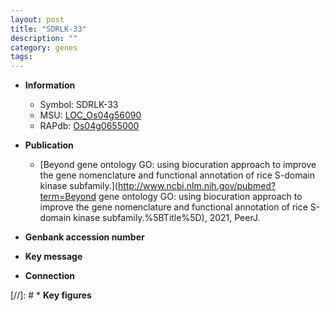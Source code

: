 ```yaml
---
layout: post
title: "SDRLK-33"
description: ""
category: genes
tags: 
---
```


* **Information**  
    + Symbol: SDRLK-33  
    + MSU: [LOC_Os04g56090](http://rice.uga.edu/cgi-bin/ORF_infopage.cgi?orf=LOC_Os04g56090)  
    + RAPdb: [Os04g0655000](https://rapdb.dna.affrc.go.jp/locus/?name=Os04g0655000)  

* **Publication**  
    + [Beyond gene ontology GO: using biocuration approach to improve the gene nomenclature and functional annotation of rice S-domain kinase subfamily.](http://www.ncbi.nlm.nih.gov/pubmed?term=Beyond gene ontology GO: using biocuration approach to improve the gene nomenclature and functional annotation of rice S-domain kinase subfamily.%5BTitle%5D), 2021, PeerJ.

* **Genbank accession number**  

* **Key message**  

* **Connection**  

[//]: # * **Key figures**  


